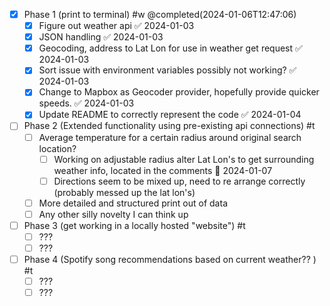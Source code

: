 

- [x] Phase 1 (print to terminal) #w @completed(2024-01-06T12:47:06)
	- [x] Figure out weather api ✅ 2024-01-03
	- [x] JSON handling ✅ 2024-01-03
	- [x] Geocoding, address to Lat Lon for use in weather get request ✅ 2024-01-03
	- [x] Sort issue with environment variables possibly not working? ✅ 2024-01-03
	- [x] Change to Mapbox as Geocoder provider, hopefully provide quicker speeds. ✅ 2024-01-03
	- [x] Update README to correctly represent the code ✅ 2024-01-04

- [ ] Phase 2 (Extended functionality using pre-existing api connections) #t
	- [ ] Average temperature for a certain radius around original search location?
		- [ ] Working on adjustable radius alter Lat Lon's to get surrounding weather info, located in the comments 🛫 2024-01-07 
		- [ ] Directions seem to be mixed up, need to re arrange correctly (probably messed up the lat lon's)
		
	- [ ] More detailed and structured print out of data
	- [ ] Any other silly novelty I can think up

- [ ] Phase 3 (get working in a locally hosted "website") #t
	- [ ] ???
	- [ ] ???
	
- [ ] Phase 4 (Spotify song recommendations based on current weather?? ) #t
	- [ ] ???
	- [ ] ???